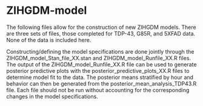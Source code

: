 # ZIHGDM-model

The following files allow for the construction of new ZIHGDM models. There are three sets of files, those completed for TDP-43, G85R, and 5XFAD data. None of the data is included here.

Constructing/defining the model specifications are done jointly through the ZIHGDM_model_Stan_file_XX.stan and ZIHGDM_model_Runfile_XX.R files. The output of the ZIHGDM_model_Runfile_XX.R file can be used to generate posterior predictive plots with the posterior_predictive_plots_XX.R files to determine model fit to the data. The posterior means stratified by hour and behavior can then be generated from the posterior_mean_analysis_TDP43.R file. Each file should not be run without accounting for the corresponding changes in the model specifications.
